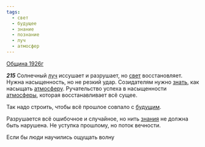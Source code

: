 ```yaml
---
tags:
  - свет
  - будущее
  - знание
  - познание
  - луч
  - атмосфер
---
```


[Община 1926г](/agni/1926)

___215___
Солнечный [луч](/tag/#луч) иссушает и разрушает, но [свет](/tag/#свет) восстановляет. Нужна насыщенность, но не резкий удар. Созидателям нужно [знать](/tag/#познание), как насыщать [атмосферу](/tag/#атмосфер). Ручательство успеха в насыщенности [атмосферы](/tag/#атмосфер), которая восстанавливает всё сущее.   

Так надо строить, чтобы всё прошлое совпало с [будущим](/tag/#будущее).   

Разрушается всё ошибочное и случайное, но нить [знания](/tag/#знание) не должна быть нарушена. Не уступка прошлому, но поток вечности.   

Если бы люди научились ощущать волну 